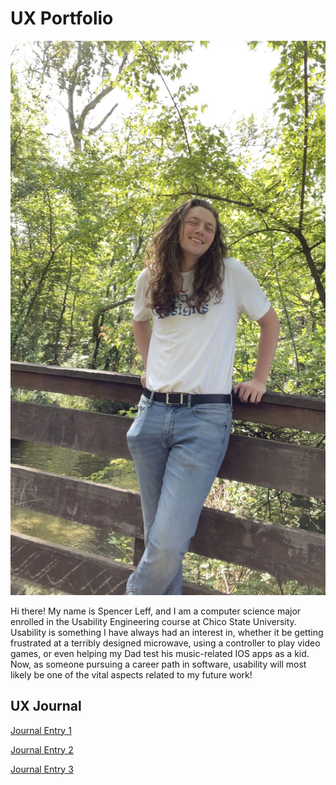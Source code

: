 # UX Portfolio
<img src="assets/usability_profile_picture.jpg" alt="Profile Picture" width="550"/>

Hi there! My name is Spencer Leff, and I am a computer science major enrolled in the Usability Engineering course at Chico State University. Usability is something I have always had an interest in, whether it be getting frustrated at a terribly designed microwave, using a controller to play video games, or even helping my Dad test his music-related IOS apps as a kid. Now, as someone pursuing a career path in software, usability will most likely be one of the vital aspects related to my future work!

## UX Journal
[Journal Entry 1](j01/)

[Journal Entry 2](j02/)

[Journal Entry 3](j03/)
